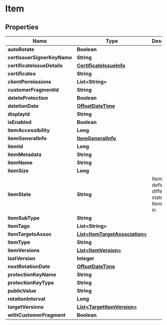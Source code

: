 

# Item

## Properties

Name | Type | Description | Notes
------------ | ------------- | ------------- | -------------
**autoRotate** | **Boolean** |  |  [optional]
**certIssuerSignerKeyName** | **String** |  |  [optional]
**certificateIssueDetails** | [**CertificateIssueInfo**](CertificateIssueInfo.md) |  |  [optional]
**certificates** | **String** |  |  [optional]
**clientPermissions** | **List&lt;String&gt;** |  |  [optional]
**customerFragmentId** | **String** |  |  [optional]
**deleteProtection** | **Boolean** |  |  [optional]
**deletionDate** | [**OffsetDateTime**](OffsetDateTime.md) |  |  [optional]
**displayId** | **String** |  |  [optional]
**isEnabled** | **Boolean** |  |  [optional]
**itemAccessibility** | **Long** |  |  [optional]
**itemGeneralInfo** | [**ItemGeneralInfo**](ItemGeneralInfo.md) |  |  [optional]
**itemId** | **Long** |  |  [optional]
**itemMetadata** | **String** |  |  [optional]
**itemName** | **String** |  |  [optional]
**itemSize** | **Long** |  |  [optional]
**itemState** | **String** | ItemState defines the different states an Item can be in |  [optional]
**itemSubType** | **String** |  |  [optional]
**itemTags** | **List&lt;String&gt;** |  |  [optional]
**itemTargetsAssoc** | [**List&lt;ItemTargetAssociation&gt;**](ItemTargetAssociation.md) |  |  [optional]
**itemType** | **String** |  |  [optional]
**itemVersions** | [**List&lt;ItemVersion&gt;**](ItemVersion.md) |  |  [optional]
**lastVersion** | **Integer** |  |  [optional]
**nextRotationDate** | [**OffsetDateTime**](OffsetDateTime.md) |  |  [optional]
**protectionKeyName** | **String** |  |  [optional]
**protectionKeyType** | **String** |  |  [optional]
**publicValue** | **String** |  |  [optional]
**rotationInterval** | **Long** |  |  [optional]
**targetVersions** | [**List&lt;TargetItemVersion&gt;**](TargetItemVersion.md) |  |  [optional]
**withCustomerFragment** | **Boolean** |  |  [optional]




